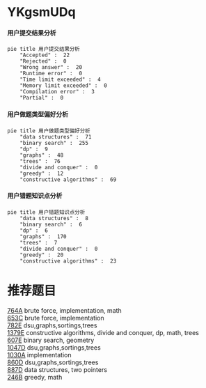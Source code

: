 # YKgsmUDq

<!-- tabs:start -->



#### **用户提交结果分析**

```mermaid
pie title 用户提交结果分析
    "Accepted" :  22
    "Rejected" :  0
    "Wrong answer" :  20
    "Runtime error" :  0
    "Time limit exceeded" :  4
    "Memory limit exceeded" :  0
    "Compilation error" :  3
    "Partial" :  0
```

#### **用户做题类型偏好分析**

```mermaid
pie title 用户做题类型偏好分析
    "data structures" :  71
    "binary search" :  255
    "dp" :  9
    "graphs" :  48
    "trees" :  76
    "divide and conquer" :  0
    "greedy" :  12
    "constructive algorithms" :  69
```
#### **用户错题知识点分析**

```mermaid
pie title 用户错题知识点分析
    "data structures" :  8
    "binary search" :  6
    "dp" :  6
    "graphs" :  170
    "trees" :  7
    "divide and conquer" :  0
    "greedy" :  20
    "constructive algorithms" :  23
```



<!-- tabs:end -->
# 推荐题目
[764A](https://codeforces.com/contest/764/problem/A)		brute force,
                        implementation,
                        math		  
[653C](https://codeforces.com/contest/653/problem/C)		brute force,
                        implementation		  
[782E](https://codeforces.com/contest/782/problem/E)		dsu,graphs,sortings,trees		  
[1379E](https://codeforces.com/contest/1379/problem/E)		constructive algorithms,
                        divide and conquer,
                        dp,
                        math,
                        trees		  
[607E](https://codeforces.com/contest/607/problem/E)		binary search,
                        geometry		  
[1047D](https://codeforces.com/contest/1047/problem/D)		dsu,graphs,sortings,trees		  
[1030A](https://codeforces.com/contest/1030/problem/A)		implementation		  
[860D](https://codeforces.com/contest/860/problem/D)		dsu,graphs,sortings,trees		  
[887D](https://codeforces.com/contest/887/problem/D)		data structures,
                        two pointers		  
[246B](https://codeforces.com/contest/246/problem/B)		greedy,
                        math		  
